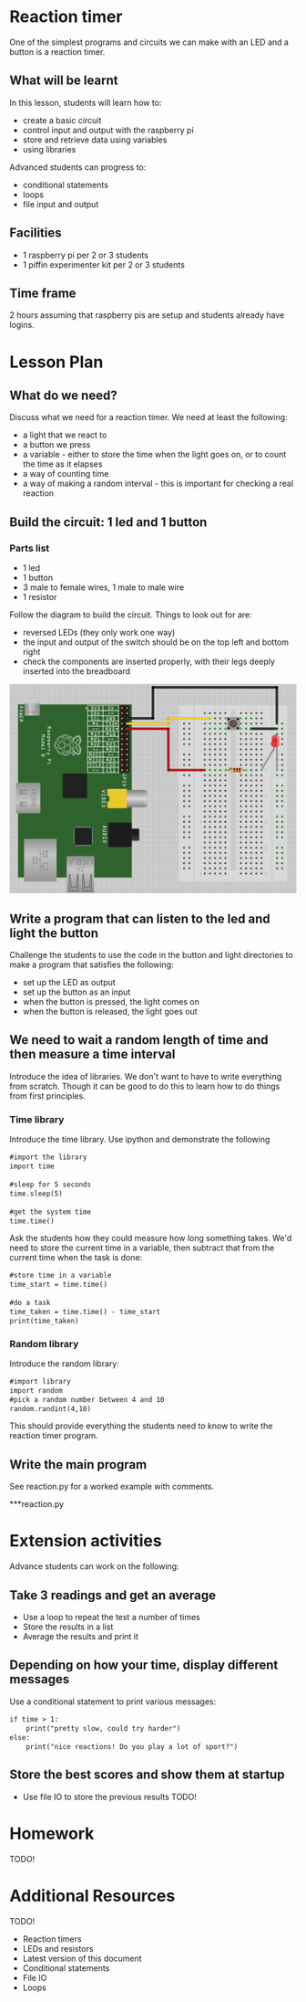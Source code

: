# Reaction timer

One of the simplest programs and circuits we can make with an LED and a button is a reaction timer.

## What will be learnt

In this lesson, students will learn how to:

* create a basic circuit
* control input and output with the raspberry pi
* store and retrieve data using variables
* using libraries

Advanced students can progress to:

* conditional statements
* loops
* file input and output

## Facilities

* 1 raspberry pi per 2 or 3 students
* 1 piffin experimenter kit per 2 or 3 students

## Time frame

2 hours assuming that raspberry pis are setup and students already have logins.

# Lesson Plan

## What do we need?

Discuss what we need for a reaction timer. We need at least the following:

* a light that we react to
* a button we press
* a variable - either to store the time when the light goes on, or to count the time as it elapses
* a way of counting time
* a way of making a random interval - this is important for checking a real reaction

## Build the circuit: 1 led and 1 button

### Parts list

* 1 led
* 1 button
* 3 male to female wires, 1 male to male wire
* 1 resistor

Follow the diagram to build the circuit. Things to look out for are:

* reversed LEDs (they only work one way) 
* the input and output of the switch should be on the top left and bottom right
* check the components are inserted properly, with their legs deeply inserted into the breadboard

![1 LED and 1 button](1led1switch.png)

## Write a program that can listen to the led and light the button

Challenge the students to use the code in the button and light directories to make a program that satisfies the following:

* set up the LED as output
* set up the button as an input
* when the button is pressed, the light comes on
* when the button is released, the light goes out

## We need to wait a random length of time and then measure a time interval

Introduce the idea of libraries. We don't want to have to write everything from scratch. Though it can be good to do this to learn how to do things from first principles.

### Time library

Introduce the time library. Use ipython and demonstrate the following

~~~ {.python .numberLines}
#import the library
import time

#sleep for 5 seconds
time.sleep(5)

#get the system time
time.time()
~~~

Ask the students how they could measure how long something takes. We'd need to store the current time in a variable, then subtract that from the current time when the task is done:

~~~ {.python .numberLines}
#store time in a variable
time_start = time.time()

#do a task
time_taken = time.time() - time_start
print(time_taken)
~~~

### Random library

Introduce the random library:

~~~ {.python .numberLines}
#import library
import random
#pick a random number between 4 and 10
random.randint(4,10)
~~~

This should provide everything the students need to know to write the reaction timer program.

## Write the main program

See reaction.py for a worked example with comments.

***reaction.py

# Extension activities

Advance students can work on the following:

## Take 3 readings and get an average

* Use a loop to repeat the test a number of times
* Store the results in a list
* Average the results and print it

## Depending on how your time, display different messages

Use a conditional statement to print various messages:

~~~ {.python .numberLines}
if time > 1:
    print("pretty slow, could try harder")
else:
    print("nice reactions! Do you play a lot of sport?")
~~~

## Store the best scores and show them at startup

* Use file IO to store the previous results
TODO!

# Homework

TODO!

# Additional Resources

TODO!

* Reaction timers
* LEDs and resistors
* Latest version of this document
* Conditional statements
* File IO
* Loops
